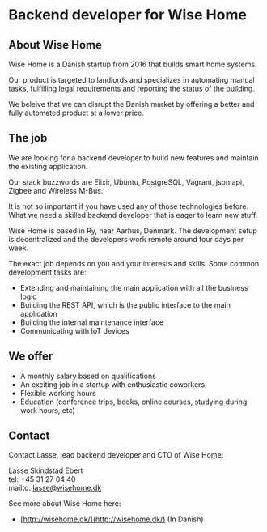 # Backend developer for Wise Home

## About Wise Home

Wise Home is a Danish startup from 2016 that builds smart home systems.

Our product is targeted to landlords and specializes in automating manual tasks, fulfilling legal requirements and
reporting the status of the building.

We beleive that we can disrupt the Danish market by offering a better and fully automated product at a lower price.

## The job

We are looking for a backend developer to build new features and maintain the existing application.

Our stack buzzwords are Elixir, Ubuntu, PostgreSQL, Vagrant, json:api, Zigbee and Wireless M-Bus.

It is not so important if you have used any of those technologies before. What we need a skilled backend developer
that is eager to learn new stuff.

Wise Home is based in Ry, near Aarhus, Denmark. The development setup is decentralized and the developers work remote
around four days per week.

The exact job depends on you and your interests and skills. Some common development tasks are:

* Extending and maintaining the main application with all the business logic
* Building the REST API, which is the public interface to the main application
* Building the internal maintenance interface
* Communicating with IoT devices

## We offer

* A monthly salary based on qualifications
* An exciting job in a startup with enthusiastic coworkers
* Flexible working hours
* Education (conference trips, books, online courses, studying during work hours, etc)

## Contact

Contact Lasse, lead backend developer and CTO of Wise Home:

Lasse Skindstad Ebert  
tel: +45 31 27 04 40  
mailto: lasse@wisehome.dk

See more about Wise Home here:

* [http://wisehome.dk/](http://wisehome.dk/) (In Danish)
